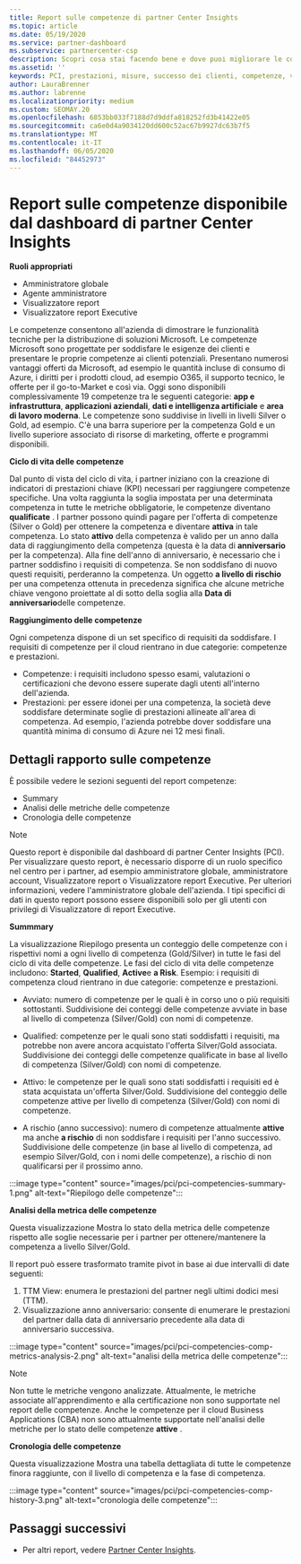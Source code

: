 ```yaml
---
title: Report sulle competenze di partner Center Insights
ms.topic: article
ms.date: 05/19/2020
ms.service: partner-dashboard
ms.subservice: partnercenter-csp
description: Scopri cosa stai facendo bene e dove puoi migliorare le competenze Microsoft, i livelli di competenza e le offerte per offrire soluzioni Microsoft.
ms.assetid: ''
keywords: PCI, prestazioni, misure, successo dei clienti, competenze, vantaggi, analisi, report
author: LauraBrenner
ms.author: labrenne
ms.localizationpriority: medium
ms.custom: SEOMAY.20
ms.openlocfilehash: 6853bb033f7188d7d9ddfa818252fd3b41422e05
ms.sourcegitcommit: ca6e0d4a9034120dd600c52ac67b9927dc63b7f5
ms.translationtype: MT
ms.contentlocale: it-IT
ms.lasthandoff: 06/05/2020
ms.locfileid: "84452973"
---
```

# <a name="competencies-report-available-from-the-partner-center-insights-dashboard"></a>Report sulle competenze disponibile dal dashboard di partner Center Insights

**Ruoli appropriati**
- Amministratore globale
- Agente amministratore
- Visualizzatore report
- Visualizzatore report Executive

Le competenze consentono all'azienda di dimostrare le funzionalità tecniche per la distribuzione di soluzioni Microsoft. Le competenze Microsoft sono progettate per soddisfare le esigenze dei clienti e presentare le proprie competenze ai clienti potenziali. Presentano numerosi vantaggi offerti da Microsoft, ad esempio le quantità incluse di consumo di Azure, i diritti per i prodotti cloud, ad esempio O365, il supporto tecnico, le offerte per il go-to-Market e così via. Oggi sono disponibili complessivamente 19 competenze tra le seguenti categorie: **app e infrastruttura**, **applicazioni aziendali**, **dati e intelligenza artificiale** e **area di lavoro moderna**. Le competenze sono suddivise in livelli in livelli Silver o Gold, ad esempio. C'è una barra superiore per la competenza Gold e un livello superiore associato di risorse di marketing, offerte e programmi disponibili.  

**Ciclo di vita delle competenze**

Dal punto di vista del ciclo di vita, i partner iniziano con la creazione di indicatori di prestazioni chiave (KPI) necessari per raggiungere competenze specifiche. Una volta raggiunta la soglia impostata per una determinata competenza in tutte le metriche obbligatorie, le competenze diventano **qualificate** . I partner possono quindi pagare per l'offerta di competenze (Silver o Gold) per ottenere la competenza e diventare **attiva** in tale competenza. Lo stato **attivo** della competenza è valido per un anno dalla data di raggiungimento della competenza (questa è la data di **anniversario** per la competenza). Alla fine dell'anno di anniversario, è necessario che i partner soddisfino i requisiti di competenza. Se non soddisfano di nuovo questi requisiti, perderanno la competenza. Un oggetto **a livello di rischio** per una competenza ottenuta in precedenza significa che alcune metriche chiave vengono proiettate al di sotto della soglia alla **Data di anniversario**delle competenze.

**Raggiungimento delle competenze**

Ogni competenza dispone di un set specifico di requisiti da soddisfare. I requisiti di competenze per il cloud rientrano in due categorie: competenze e prestazioni.

- Competenze: i requisiti includono spesso esami, valutazioni o certificazioni che devono essere superate dagli utenti all'interno dell'azienda.
- Prestazioni: per essere idonei per una competenza, la società deve soddisfare determinate soglie di prestazioni allineate all'area di competenza. Ad esempio, l'azienda potrebbe dover soddisfare una quantità minima di consumo di Azure nei 12 mesi finali.

## <a name="competencies-report-details"></a>Dettagli rapporto sulle competenze

È possibile vedere le sezioni seguenti del report competenze:

- Summary
- Analisi delle metriche delle competenze
- Cronologia delle competenze

 > [!NOTE]
 > Questo report è disponibile dal dashboard di partner Center Insights (PCI). Per visualizzare questo report, è necessario disporre di un ruolo specifico nel centro per i partner, ad esempio amministratore globale, amministratore account, Visualizzatore report o Visualizzatore report Executive. Per ulteriori informazioni, vedere l'amministratore globale dell'azienda. I tipi specifici di dati in questo report possono essere disponibili solo per gli utenti con privilegi di Visualizzatore di report Executive.

**Summmary**

La visualizzazione Riepilogo presenta un conteggio delle competenze con i rispettivi nomi a ogni livello di competenza (Gold/Silver) in tutte le fasi del ciclo di vita delle competenze. Le fasi del ciclo di vita delle competenze includono: **Started**, **Qualified**, **Active**e **a Risk**. Esempio: i requisiti di competenza cloud rientrano in due categorie: competenze e prestazioni.

- Avviato: numero di competenze per le quali è in corso uno o più requisiti sottostanti.
Suddivisione dei conteggi delle competenze avviate in base al livello di competenza (Silver/Gold) con nomi di competenze.

- Qualified: competenze per le quali sono stati soddisfatti i requisiti, ma potrebbe non avere ancora acquistato l'offerta Silver/Gold associata. Suddivisione dei conteggi delle competenze qualificate in base al livello di competenza (Silver/Gold) con nomi di competenze.

- Attivo: le competenze per le quali sono stati soddisfatti i requisiti ed è stata acquistata un'offerta Silver/Gold. Suddivisione del conteggio delle competenze attive per livello di competenza (Silver/Gold) con nomi di competenze.

- A rischio (anno successivo): numero di competenze attualmente **attive** ma anche **a rischio** di non soddisfare i requisiti per l'anno successivo.
Suddivisione delle competenze (in base al livello di competenza, ad esempio Silver/Gold, con i nomi delle competenze), a rischio di non qualificarsi per il prossimo anno.

:::image type="content" source="images/pci/pci-competencies-summary-1.png" alt-text="Riepilogo delle competenze":::

**Analisi della metrica delle competenze**

Questa visualizzazione Mostra lo stato della metrica delle competenze rispetto alle soglie necessarie per i partner per ottenere/mantenere la competenza a livello Silver/Gold. 

Il report può essere trasformato tramite pivot in base ai due intervalli di date seguenti:

1. TTM View: enumera le prestazioni del partner negli ultimi dodici mesi (TTM).
2. Visualizzazione anno anniversario: consente di enumerare le prestazioni del partner dalla data di anniversario precedente alla data di anniversario successiva.

:::image type="content" source="images/pci/pci-competencies-comp-metrics-analysis-2.png" alt-text="analisi della metrica delle competenze":::

> [!NOTE]
 > Non tutte le metriche vengono analizzate. Attualmente, le metriche associate all'apprendimento e alla certificazione non sono supportate nel report delle competenze. Anche le competenze per il cloud Business Applications (CBA) non sono attualmente supportate nell'analisi delle metriche per lo stato delle competenze **attive** .

**Cronologia delle competenze**

Questa visualizzazione Mostra una tabella dettagliata di tutte le competenze finora raggiunte, con il livello di competenza e la fase di competenza.

:::image type="content" source="images/pci/pci-competencies-comp-history-3.png" alt-text="cronologia delle competenze":::

## <a name="next-steps"></a>Passaggi successivi

- Per altri report, vedere [Partner Center Insights](partner-center-insights.md).
